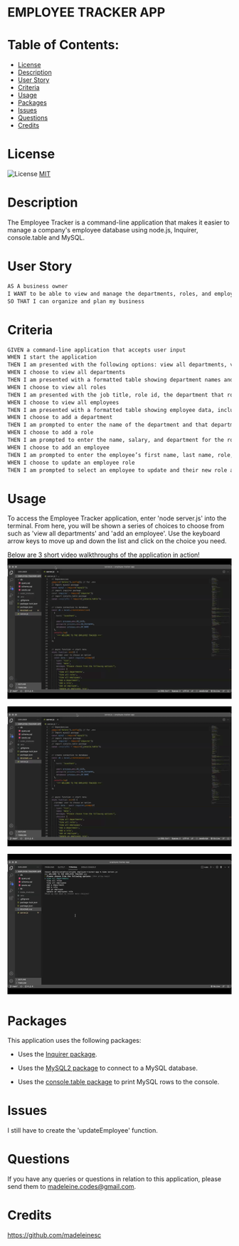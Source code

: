 # EMPLOYEE TRACKER APP


# Table of Contents:
- [License](#license)
- [Description](#description)
- [User Story](#userstory)
- [Criteria](#criteria)
- [Usage](#usage)
- [Packages](#packages)
- [Issues](#issues)
- [Questions](#questions)
- [Credits](#credits)

  
# License
![License](https://img.shields.io/badge/License-MIT-9cf)
[MIT](https://opensource.org/licenses/MIT)


# Description
The Employee Tracker is a command-line application that makes it easier to manage a company's employee database using node.js, Inquirer, console.table and MySQL.


# User Story
```md
AS A business owner
I WANT to be able to view and manage the departments, roles, and employees in my company
SO THAT I can organize and plan my business
```

# Criteria
```md
GIVEN a command-line application that accepts user input
WHEN I start the application
THEN I am presented with the following options: view all departments, view all roles, view all employees, add a department, add a role, add an employee, and update an employee role
WHEN I choose to view all departments
THEN I am presented with a formatted table showing department names and department ids
WHEN I choose to view all roles
THEN I am presented with the job title, role id, the department that role belongs to, and the salary for that role
WHEN I choose to view all employees
THEN I am presented with a formatted table showing employee data, including employee ids, first names, last names, job titles, departments, salaries, and managers that the employees report to
WHEN I choose to add a department
THEN I am prompted to enter the name of the department and that department is added to the database
WHEN I choose to add a role
THEN I am prompted to enter the name, salary, and department for the role and that role is added to the database
WHEN I choose to add an employee
THEN I am prompted to enter the employee’s first name, last name, role, and manager, and that employee is added to the database
WHEN I choose to update an employee role
THEN I am prompted to select an employee to update and their new role and this information is updated in the database 
```

# Usage
To access the Employee Tracker application, enter 'node server.js' into the terminal. From here, you will be shown a series of choices to choose from such as 'view all departments' and 'add an employee'. Use the keyboard arrow keys to move up and down the list and click on the choice you need.


Below are 3 short video walkthroughs of the application in action!
![view all video](./lib/images/viewall.gif)

![add a department video](./lib/images/adddepartment.gif)

![add a role and employee video](./lib/images/addroleemployee.gif)


# Packages
This application uses the following packages:
 * Uses the [Inquirer package](https://www.npmjs.com/package/inquirer).

 * Uses the [MySQL2 package](https://www.npmjs.com/package/mysql2) to connect to a MySQL database.

* Uses the [console.table package](https://www.npmjs.com/package/console.table) to print MySQL rows to the console.


# Issues
I still have to create the 'updateEmployee' function.


# Questions
If you have any queries or questions in relation to this application, please send them to madeleine.codes@gmail.com.


# Credits
https://github.com/madeleinesc

